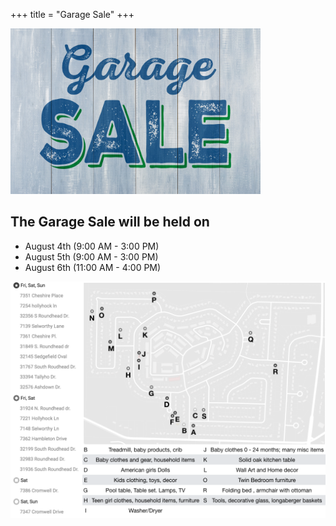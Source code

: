 +++
title = "Garage Sale"
+++

<img src="/img/garagesale.jpg" alt="Garage Sale" width="400">

## The Garage Sale will be held on
- August 4th (9:00 AM - 3:00 PM)
- August 5th (9:00 AM - 3:00 PM)
- August 6th (11:00 AM - 4:00 PM)

<img src="/img/2017_Liberty_Hill_Garage_Sale_Map.png">
